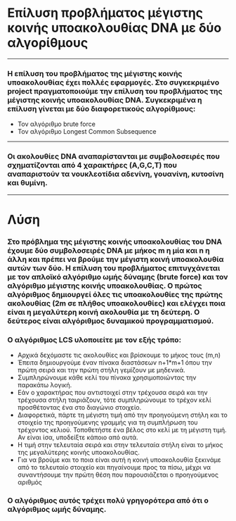 # Επίλυση προβλήματος μέγιστης κοινής υποακολουθίας DNA με δύο αλγορίθμους

***

### Η επίλυση του προβλήματος της μέγιστης κοινής υποακολουθίας έχει πολλές εφαρμογές. Στo συγκεκριμένo project πραγματοποιούμε την επίλυση του προβλήματος της μέγιστης κοινής υποακολουθίας DNA. Συγκεκριμένα η επίλυση γίνεται με δύο διαφορετικούς αλγορίθμους:
* Τον αλγόριθμο brute force
* Τον αλγόριθμο Longest Common Subsequence

***

### Οι ακολουθίες DNA αναπαρίστανται με συμβολοσειρές που σχηματίζονται από 4 χαρακτήρες (A,G,C,T) που αναπαριστούν τα νουκλεοτίδια αδενίνη, γουανίνη, κυτοσίνη και θυμίνη.

***

# Λύση
### Στο πρόβλημα της μέγιστης κοινής υποακολουθίας του DNA έχουμε δύο συμβολοσειρές DNA με μήκος m η μία και n η άλλη και πρέπει να βρούμε την μέγιστη κοινή υποακολουθία αυτών των δύο. H επίλυση του προβλήματος επιτυγχάνεται με τον απλοϊκό αλγόριθμο ωμής δύναμης (brute force) και τον αλγόριθμο μέγιστης κοινής υποακολουθίας. Ο πρώτος αλγόριθμος δημιουργεί όλες τις υποακολουθίες της πρώτης ακολουθίας (2m σε πλήθος υποακολουθίες) και ελέγχει ποια είναι η μεγαλύτερη κοινή ακολουθία με τη δεύτερη. Ο δεύτερος είναι αλγόριθμος δυναμικού προγραμματισμού.

### Ο αλγόριθμος LCS υλοποιείτε με τον εξής τρόπο:
* Αρχικά δεχόμαστε τις ακολουθίες και βρίσκουμε το μήκος τους (m,n)
* Έπειτα δημιουργούμε έναν πίνακα διαστάσεων n+1*m+1 όπου την πρώτη σειρά και την πρώτη στήλη γεμίζουν με μηδενικά.
* Συμπληρώνουμε κάθε κελί του πίνακα χρησιμοποιώντας την παρακάτω λογική.
* Εάν ο χαρακτήρας που αντιστοιχεί στην τρέχουσα σειρά και την τρέχουσα στήλη ταιριάζουν, τότε συμπληρώνουμε το τρέχον κελί προσθέτοντας ένα στο διαγώνιο στοιχείο.
* Διαφορετικά, πάρτε τη μέγιστη τιμή από την προηγούμενη στήλη και το στοιχείο της προηγούμενης γραμμής για τη συμπλήρωση του τρέχοντος κελιού. Τοποθετήστε ένα βέλος στο κελί με τη μέγιστη τιμή. Αν είναι ίσα, υποδείξτε κάποιο από αυτά.
* Η τιμή στην τελευταία σειρά και στην τελευταία στήλη είναι το μήκος της μεγαλύτερης κοινής υποακολουθίας.
* Για να βρούμε και το ποια είναι αυτή η κοινή υποακολουθία ξεκινάμε από το τελευταίο στοιχείο και πηγαίνουμε προς τα πίσω, μέχρι να συναντήσουμε την πρώτη θέση που παρουσιάζεται ο προηγούμενος αριθμός
### Ο αλγόριθμος αυτός τρέχει πολύ γρηγορότερα από ότι ο αλγόριθμος ωμής δύναμης.
